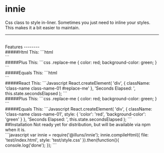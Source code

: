 # innie
Css class to style in-liner. Sometimes you just need to inline your styles. This makes it a bit easier to maintain.

---
<br />
Features
--------
<br />
#####Html This:
```html
    <div class="class-name class-name-01 #replace-me"></div>
```
<br />
#####Plus This:
```css
    .replace-me {
        color: red;
        background-color: green;
    }
```
<br />
#####Equals This:
```html
    <div class="class-name class-name-01" style="color: red; background-color: green;"></div>
```
<br />
#####React This:
```Javascript
    React.createElement(
      'div',
      { className: 'class-name class-name-01 #replace-me' },
      'Seconds Elapsed: ',
      this.state.secondsElapsed
    );
```
<br />
#####Plus This:
```css
    .replace-me {
        color: red;
        background-color: green;
    }
```
<br />
#####Equals This:
```Javascript
    React.createElement(
      'div',
      { className: 'class-name class-name-01', style: { 'color': 'red', 'background-color': 'green' } },
      'Seconds Elapsed: ',
      this.state.secondsElapsed
    );
```
<br />
##Installation
Not ready yet for distribution, but will be available via npm when it is.
<br />
```javascript
    var innie      = require('@illuns/innie');
    innie.compileHtml({
        file: 'test/index.html',
        style: 'test/style.css'
    }).then(function(){
        console.log('done');
    });
```
